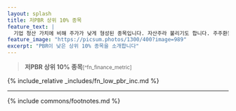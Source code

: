 ```yaml
---
layout: splash
title: 저PBR 상위 10% 종목
feature_text: |
  기업 청산 가치에 비해 주가가 낮게 형성된 종목입니다. 자산주라 불리기도 합니다. 주주환원이 미흡하거나 기업 미래가 불투명하여 PBR이 낮을 수 있습니다.
feature_image: "https://picsum.photos/1300/400?image=989"
excerpt: "PBR이 낮은 상위 10% 종목을 소개합니다"
---
```


> **저PBR 상위 10% 종목**<small>[^fn_finance_metric]</small>

{% include_relative _includes/fn_low_pbr_inc.md %}

---
{% include commons/footnotes.md %}

